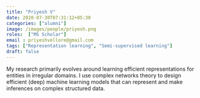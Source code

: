 ```yaml
---
title: "Priyesh V"
date: 2020-07-30T07:31:12+05:30
categories: ["alumni"]
image: /images/people/priyesh.png
roles:  ["MS Scholar"]
email : priyeshvellore@gmail.com
tags: ["Representation learning", "Semi-supervised learning"]
draft: false
---
```

My research primarily evolves around learning efficient representations for entities in irregular domains. I use complex networks theory to design efficient (deep) machine learning models that can represent and make inferences on complex structured data.